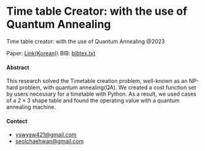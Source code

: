 # Time table Creator: with the use of Quantum Annealing

Time table creator: with the use of Quantum Annealing @2023

Paper: [Link(Korean)](https://github.com/ysw421/Time-table-creator-with-the-use-of-Quantum-Annealing/blob/main/tex/main.pdf)\\
BIB: [bibtex.txt](./bibtex.txt)

#### Abstract
This research solved the Timetable creation problem, well-known as an NP-hard problem, with quantum annealing(QA).
We created a cost function set by users necessary for a timetable with Python.
As a result, we used cases of a $2 \times 3$ shape table and found the operating value with a quantum annealing machine.

#### Contect
- yswysw421@gmail.com
- seolchaehwan@gmail.com
